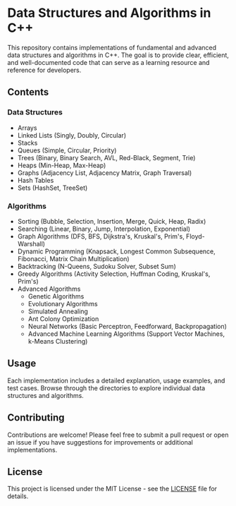 # Data Structures and Algorithms in C++

This repository contains implementations of fundamental and advanced data structures and algorithms in C++. The goal is to provide clear, efficient, and well-documented code that can serve as a learning resource and reference for developers.

## Contents

### Data Structures
- Arrays
- Linked Lists (Singly, Doubly, Circular)
- Stacks
- Queues (Simple, Circular, Priority)
- Trees (Binary, Binary Search, AVL, Red-Black, Segment, Trie)
- Heaps (Min-Heap, Max-Heap)
- Graphs (Adjacency List, Adjacency Matrix, Graph Traversal)
- Hash Tables
- Sets (HashSet, TreeSet)

### Algorithms
- Sorting (Bubble, Selection, Insertion, Merge, Quick, Heap, Radix)
- Searching (Linear, Binary, Jump, Interpolation, Exponential)
- Graph Algorithms (DFS, BFS, Dijkstra's, Kruskal's, Prim's, Floyd-Warshall)
- Dynamic Programming (Knapsack, Longest Common Subsequence, Fibonacci, Matrix Chain Multiplication)
- Backtracking (N-Queens, Sudoku Solver, Subset Sum)
- Greedy Algorithms (Activity Selection, Huffman Coding, Kruskal's, Prim's)
- Advanced Algorithms
  - Genetic Algorithms
  - Evolutionary Algorithms
  - Simulated Annealing
  - Ant Colony Optimization
  - Neural Networks (Basic Perceptron, Feedforward, Backpropagation)
  - Advanced Machine Learning Algorithms (Support Vector Machines, k-Means Clustering)

## Usage

Each implementation includes a detailed explanation, usage examples, and test cases. Browse through the directories to explore individual data structures and algorithms.

## Contributing

Contributions are welcome! Please feel free to submit a pull request or open an issue if you have suggestions for improvements or additional implementations.

## License

This project is licensed under the MIT License - see the [LICENSE](LICENSE) file for details.
